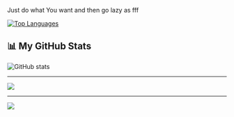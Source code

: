Just do what You want and then go lazy as fff

[![Top Languages](https://github-readme-stats.vercel.app/api/top-langs/?username=velazta&layout=compact&theme=dark)](https://github.com/velazta/github-readme-stats)

<h2 align="left">📊 My GitHub Stats</h2>

<p align="left">
  <img src="https://github-readme-stats.vercel.app/api?username=velazta&show_icons=true&theme=highcontrast&hide=stars" alt="GitHub stats" />
</p>

---
![](https://github-contributor-stats.vercel.app/api?username=Velazta&limit=5&theme=tokyonight&combine_all_yearly_contributions=true)

---

![](https://github-readme-stats.vercel.app/api/top-langs/?username=Velazta&theme=dark&hide_border=false&include_all_commits=false&count_private=false&layout=compact)


